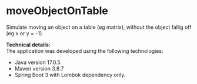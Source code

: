 # moveObjectOnTable
Simulate moving an object on a table (eg matrix), without the object fallig off (eg x or y = -1).

**Technical details:**  
The application was developed using the following technologies:  
- Java version 17.0.5  
- Maven version 3.8.7  
- Spring Boot 3 with Lombok dependency only.  
